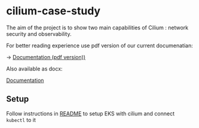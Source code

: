 # cilium-case-study

The aim of the project is to show two main capabilities of Cilium : network security and observability.

For better reading experience use pdf version of our current documenatian:

 -> [Documentation (pdf version))](https://aghedupl-my.sharepoint.com/:b:/g/personal/faciszewski_student_agh_edu_pl/EaKyhFj8BtpAjBywCM5FYd4BeWbU9xuoFzPOVrIwO2_q7w?e=3hHPT0)







Also available as docx:

[Documentation](https://aghedupl-my.sharepoint.com/:w:/g/personal/faciszewski_student_agh_edu_pl/EQtFsnHyYa1OnFP4RnCOXfcBfsn4z9S-zRbQ4XxQ9kyOfQ?rtime=JL4-_4Uw20g)

## Setup

Follow instructions in [README](./terraform/README.md) to setup EKS with cilium and connect `kubectl` to it
